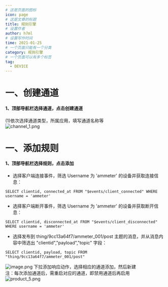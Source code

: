 ```yaml
---
# 这是页面的图标
icon: page
# 这是文章的标题
title: 规则引擎
# 设置作者
author: h7ml
# 设置写作时间
time: 2021-01-25
# 一个页面只能有一个分类
category: 规则引擎
# 一个页面可以有多个标签
tag:
  - DEVICE
---
```


#
# 一、创建通道
#### 1、顶部导航栏选择通道，点击创建通道
(1)依次选择通道类型，所属应用，填写通道名称等</br>
![channel_1.png](http://dgiot-1253666439.cos.ap-shanghai-fsi.myqcloud.com/shuwa_tech/zh/blog/study/mqtt/channel_1.png)

# 一、添加规则
#### 1、顶部导航栏选择规则，点击添加
 - 选择客户端连接事件，筛选 Username 为 'ammeter' 的设备并获取连接信息：
```
SELECT clientid, connected_at FROM "$events/client_connected" WHERE username = 'ammeter'
```
 - 选择客户端断开事件，筛选 Username 为 'ammeter' 的设备并获取断开信息：	
```
SELECT clientid, disconnected_at FROM "$events/client_disconnected" WHERE username = 'ammeter'
```
 - 选择发布到 thing/9cc13a64f7/ammeter_001/post 主题的消息，并从消息内容中筛选出 "clientid","payload","topic" 字段：
```	
SELECT clientid, payload, topic FROM "thing/9cc13a64f7/ammeter_001/post"
```
![image.png](https://i.loli.net/2021/01/28/gemxZlFEnkMJLGz.png)
下拉添加响应动作，选择相应的通道添加，然后新建</br>
注：每次添加通道后，需重启对应的通道，即禁用通道后再启用</br>
![product_5.png](http://dgiot-1253666439.cos.ap-shanghai-fsi.myqcloud.com/shuwa_tech/zh/blog/study/mqtt/product_5.png)
